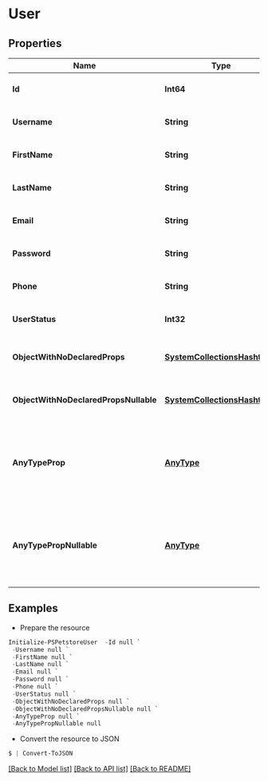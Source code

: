 # User
## Properties

Name | Type | Description | Notes
------------ | ------------- | ------------- | -------------
**Id** | **Int64** |  | [optional] [default to null]
**Username** | **String** |  | [optional] [default to null]
**FirstName** | **String** |  | [optional] [default to null]
**LastName** | **String** |  | [optional] [default to null]
**Email** | **String** |  | [optional] [default to null]
**Password** | **String** |  | [optional] [default to null]
**Phone** | **String** |  | [optional] [default to null]
**UserStatus** | **Int32** | User Status | [optional] [default to null]
**ObjectWithNoDeclaredProps** | [**SystemCollectionsHashtable**](.md) | test code generation for objects Value must be a map of strings to values. It cannot be the &#39;null&#39; value. | [optional] [default to null]
**ObjectWithNoDeclaredPropsNullable** | [**SystemCollectionsHashtable**](.md) | test code generation for nullable objects. Value must be a map of strings to values or the &#39;null&#39; value. | [optional] [default to null]
**AnyTypeProp** | [**AnyType**](.md) | test code generation for any type Here the &#39;type&#39; attribute is not specified, which means the value can be anything, including the null value, string, number, boolean, array or object. See https://github.com/OAI/OpenAPI-Specification/issues/1389 | [optional] [default to null]
**AnyTypePropNullable** | [**AnyType**](.md) | test code generation for any type Here the &#39;type&#39; attribute is not specified, which means the value can be anything, including the null value, string, number, boolean, array or object. The &#39;nullable&#39; attribute does not change the allowed values. | [optional] [default to null]

## Examples

- Prepare the resource
```powershell
Initialize-PSPetstoreUser  -Id null `
 -Username null `
 -FirstName null `
 -LastName null `
 -Email null `
 -Password null `
 -Phone null `
 -UserStatus null `
 -ObjectWithNoDeclaredProps null `
 -ObjectWithNoDeclaredPropsNullable null `
 -AnyTypeProp null `
 -AnyTypePropNullable null
```

- Convert the resource to JSON
```powershell
$ | Convert-ToJSON
```

[[Back to Model list]](../README.md#documentation-for-models) [[Back to API list]](../README.md#documentation-for-api-endpoints) [[Back to README]](../README.md)

